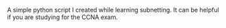 A simple python script I created while learning subnetting. It can be helpful if you are studying for the CCNA exam.
